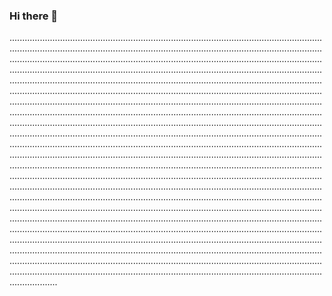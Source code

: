 ### Hi there 👋

.......................................................................................................................................................................................................................................................................................................................................................................................................................................................................................................................................................................................................................................................................................................................................................................................................................................................................................................................................................................................................................................................................................................................................................................................................................................................................................................................................................................................................................................................................................................................................................................................................................................................................................................................................................................................................................................................................................................................................................................................................................................................................................................................................................................................................................................................................................................................................................................................................................................................................................................................................................................................................................................................................................................................................................................................................................................................................................................................................................................................